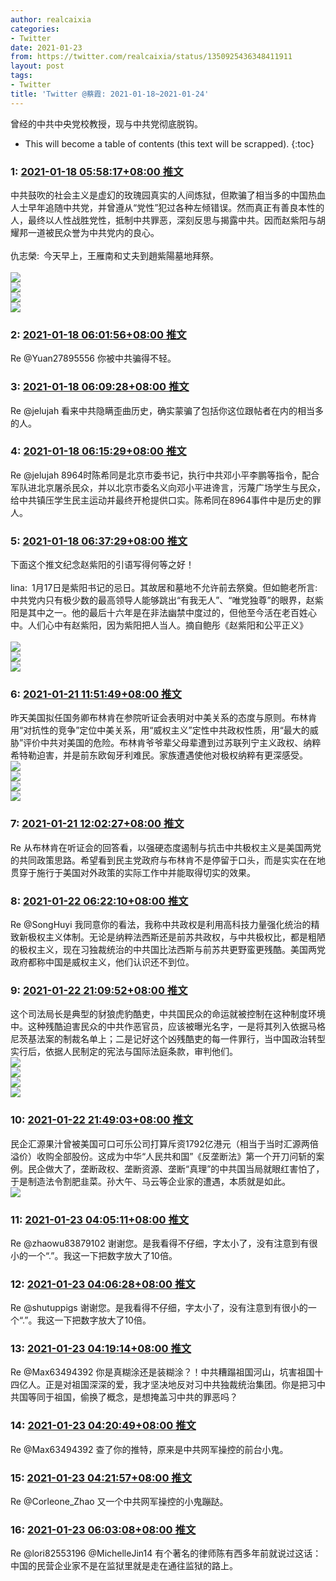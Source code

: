 ```yaml
---
author: realcaixia
categories:
- Twitter
date: 2021-01-23
from: https://twitter.com/realcaixia/status/1350925436348411911
layout: post
tags:
- Twitter
title: 'Twitter @蔡霞: 2021-01-18~2021-01-24'
---
```


曾经的中共中央党校教授，现与中共党彻底脱钩。 

* This will become a table of contents (this text will be scrapped).
{:toc}

### 1: [2021-01-18 05:58:17+08:00 推文](https://twitter.com/realcaixia/status/1350925436348411911)

中共鼓吹的社会主义是虚幻的玫瑰园真实的人间炼狱，但欺骗了相当多的中国热血人士早年追随中共党，并曾遵从“党性”犯过各种左倾错误。然而真正有善良本性的人，最终以人性战胜党性，抵制中共罪恶，深刻反思与揭露中共。因而赵紫阳与胡耀邦一道被民众誉为中共党内的良心。<br><br>仇志榮: 今天早上，王雁南和丈夫到趙紫陽墓地拜祭。<br><br><img style src="https://pbs.twimg.com/media/Er6z7GDVkAAigqr?format=jpg&name=orig" referrerpolicy="no-referrer"><br><img style src="https://pbs.twimg.com/media/Er6z7GiVkAEw3Q2?format=jpg&name=orig" referrerpolicy="no-referrer"><br><img style src="https://pbs.twimg.com/media/Er6z7GlUYAIv9pr?format=jpg&name=orig" referrerpolicy="no-referrer"><br><img style src="https://pbs.twimg.com/media/Er6z7GhVoAAzVf8?format=jpg&name=orig" referrerpolicy="no-referrer">

### 2: [2021-01-18 06:01:56+08:00 推文](https://twitter.com/realcaixia/status/1350926354875871232)

Re @Yuan27895556 你被中共骗得不轻。

### 3: [2021-01-18 06:09:28+08:00 推文](https://twitter.com/realcaixia/status/1350928251267534865)

Re @jelujah 看来中共隐瞒歪曲历史，确实蒙骗了包括你这位跟帖者在内的相当多的人。

### 4: [2021-01-18 06:15:29+08:00 推文](https://twitter.com/realcaixia/status/1350929765021200384)

Re @jelujah 8964时陈希同是北京市委书记，执行中共邓小平李鹏等指令，配合军队进北京屠杀民众，并以北京市委名义向邓小平进谗言，污蔑广场学生与民众，给中共镇压学生民主运动并最终开枪提供口实。陈希同在8964事件中是历史的罪人。

### 5: [2021-01-18 06:37:29+08:00 推文](https://twitter.com/realcaixia/status/1350935299573096450)

下面这个推文纪念赵紫阳的引语写得何等之好！<br><br>lina: 1月17日是紫阳书记的忌日。其故居和墓地不允许前去祭奠。但如鲍老所言:中共党内只有极少数的最高领导人能够跳出“有我无人”、“唯党独尊”的眼界，赵紫阳是其中之一。他的最后十六年是在非法幽禁中度过的，但他至今活在老百姓心中。人们心中有赵紫阳，因为紫阳把人当人。摘自鲍彤《赵紫阳和公平正义》<br><br><img style src="https://pbs.twimg.com/media/Er8gbKcU0AI2yYG?format=jpg&name=orig" referrerpolicy="no-referrer"><br><img style src="https://pbs.twimg.com/media/Er8gbcAUwAAytZk?format=jpg&name=orig" referrerpolicy="no-referrer"><br><img style src="https://pbs.twimg.com/media/Er8gb5zVEAEIg1t?format=jpg&name=orig" referrerpolicy="no-referrer">

### 6: [2021-01-21 11:51:49+08:00 推文](https://twitter.com/realcaixia/status/1352101568619945984)

昨天美国拟任国务卿布林肯在参院听证会表明对中美关系的态度与原则。布林肯用“对抗性的竞争”定位中美关系，用“威权主义”定性中共政权性质，用“最大的威胁”评价中共对美国的危险。布林肯爷爷辈父母辈遭到过苏联列宁主义政权、纳粹希特勒迫害，并是前东欧匈牙利难民。家族遭遇使他对极权纳粹有更深感受。<br><img style src="https://pbs.twimg.com/media/EsOhMdTXAAEYwKx?format=jpg&name=orig" referrerpolicy="no-referrer"><br><img style src="https://pbs.twimg.com/media/EsOhMzUXUAU05vm?format=jpg&name=orig" referrerpolicy="no-referrer"><br><img style src="https://pbs.twimg.com/media/EsOhNCzW8AU6Nu7?format=jpg&name=orig" referrerpolicy="no-referrer"><br><img style src="https://pbs.twimg.com/media/EsOhNTEXUAw4D8k?format=jpg&name=orig" referrerpolicy="no-referrer">

### 7: [2021-01-21 12:02:27+08:00 推文](https://twitter.com/realcaixia/status/1352104242887192576)

Re 从布林肯在听证会的回答看，以强硬态度遏制与抗击中共极权主义是美国两党的共同政策思路。希望看到民主党政府与布林肯不是停留于口头，而是实实在在地贯穿于施行于美国对外政策的实际工作中并能取得切实的效果。

### 8: [2021-01-22 06:22:10+08:00 推文](https://twitter.com/realcaixia/status/1352380998764421121)

Re @SongHuyi 我同意你的看法，我称中共政权是利用高科技力量强化统治的精致新极权主义体制。无论是纳粹法西斯还是前苏共政权，与中共极权比，都是粗陋的极权主义，现在习独裁统治的中共国比法西斯与前苏共更野蛮更残酷。美国两党政府都称中国是威权主义，他们认识还不到位。

### 9: [2021-01-22 21:09:52+08:00 推文](https://twitter.com/realcaixia/status/1352604394550947844)

这个司法局长是典型的豺狼虎豹酷吏，中共国民众的命运就被控制在这种制度环境中。这种残酷迫害民众的中共作恶官员，应该被曝光名字，一是将其列入依据马格尼茨基法案的制裁名单上；二是记好这个凶残酷吏的每一件罪行，当中国政治转型实行后，依据人民制定的宪法与国际法庭条款，审判他们。<br><img style src="https://pbs.twimg.com/media/EsVqgEoXEAIiDXS?format=jpg&name=orig" referrerpolicy="no-referrer"><br><img style src="https://pbs.twimg.com/media/EsVqge9XAAApuM0?format=jpg&name=orig" referrerpolicy="no-referrer"><br><img style src="https://pbs.twimg.com/media/EsVqhBEWMAEnpDQ?format=jpg&name=orig" referrerpolicy="no-referrer"><br><img style src="https://pbs.twimg.com/media/EsVqhiLXMAog5yM?format=jpg&name=orig" referrerpolicy="no-referrer">

### 10: [2021-01-22 21:49:03+08:00 推文](https://twitter.com/realcaixia/status/1352614256714387458)

民企汇源果汁曾被美国可口可乐公司打算斥资1792亿港元（相当于当时汇源两倍溢价）收购全部股份。这成为中华“人民共和国”《反垄断法》第一个开刀问斩的案例。民企做大了，垄断政权、垄断资源、垄断“真理”的中共国当局就眼红害怕了，于是制造法令割肥韭菜。孙大午、马云等企业家的遭遇，本质就是如此。<br><img style src="https://pbs.twimg.com/media/EsVzfkcXUAMAG8Q?format=jpg&name=orig" referrerpolicy="no-referrer">

### 11: [2021-01-23 04:05:11+08:00 推文](https://twitter.com/realcaixia/status/1352708913280507904)

Re @zhaowu83879102 谢谢您。是我看得不仔细，字太小了，没有注意到有很小的一个“.”。我这一下把数字放大了10倍。

### 12: [2021-01-23 04:06:28+08:00 推文](https://twitter.com/realcaixia/status/1352709233612103680)

Re @shutuppigs 谢谢您。是我看得不仔细，字太小了，没有注意到有很小的一个“.”。我这一下把数字放大了10倍。

### 13: [2021-01-23 04:19:14+08:00 推文](https://twitter.com/realcaixia/status/1352712449762459649)

Re @Max63494392 你是真糊涂还是装糊涂？！中共糟蹋祖国河山，坑害祖国十四亿人。正是对祖国深深的爱，我才坚决地反对习中共独裁统治集团。你是把习中共国等同于祖国，偷换了概念，是想掩盖习中共的罪恶吗？

### 14: [2021-01-23 04:20:49+08:00 推文](https://twitter.com/realcaixia/status/1352712846346489862)

Re @Max63494392 查了你的推特，原来是中共网军操控的前台小鬼。

### 15: [2021-01-23 04:21:57+08:00 推文](https://twitter.com/realcaixia/status/1352713132997750784)

Re @Corleone_Zhao 又一个中共网军操控的小鬼蹦跶。

### 16: [2021-01-23 06:03:08+08:00 推文](https://twitter.com/realcaixia/status/1352738596520824832)

Re @lori82553196 @MichelleJin14 有个著名的律师陈有西多年前就说过这话：中国的民营企业家不是在监狱里就是走在通往监狱的路上。


